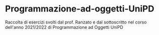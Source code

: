 # Programmazione-ad-oggetti-UniPD

Raccolta di esercizi svolti dal prof. Ranzato 
e dal sottoscritto nel corso dell'anno 2021/2022 di Programmazione ad Oggetti UniPD

